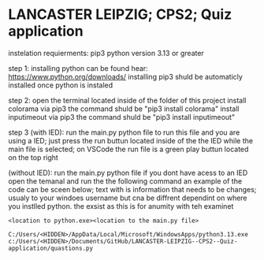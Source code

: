 # LANCASTER LEIPZIG; CPS2; Quiz application

instelation requierments:
    pip3
    python version 3.13 or greater

step 1:
    installing python can be found hear: https://www.python.org/downloads/
    installing pip3 shuld be automaticly installed once python is instaled

step 2:
    open the terminal located inside of the folder of this project
    install colorama via pip3
    the command shuld be "pip3 install colorama"
    install inputimeout via pip3
    the command shuld be "pip3 install inputimeout"

step 3 
(with IED):
    run the main.py python file
    to run this file and you are using a IED; just press the run buttun located inside of the the IED while the main file is selected; on VSCode the run file is a green play buttun located on the top right

(without IED):
    run the main.py python file
    if you dont have acess to an IED open the temanal and run the the following command
    an example of the code can be sceen below; text with <HIDDEN> is information that needs to be changes; usualy to your windoes username but cna be diffrent dependint on where you instlled python. the <HIDDEN> exsist as this is for anumity with teh examinet

    <location to python.exe><location to the main.py file>

    C:/Users/<HIDDEN>/AppData/Local/Microsoft/WindowsApps/python3.13.exe c:/Users/<HIDDEN>/Documents/GitHub/LANCASTER-LEIPZIG--CPS2--Quiz-application/quastions.py 
